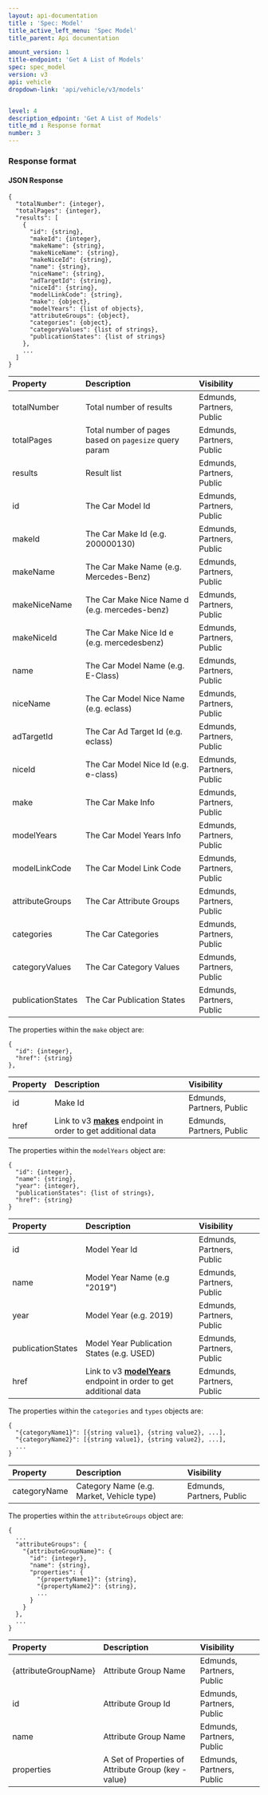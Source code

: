 ```yaml
---
layout: api-documentation
title : 'Spec: Model'
title_active_left_menu: 'Spec Model'
title_parent: Api documentation

amount_version: 1
title-endpoint: 'Get A List of Models'
spec: spec_model
version: v3
api: vehicle
dropdown-link: 'api/vehicle/v3/models'


level: 4
description_edpoint: 'Get A List of Models'
title_md : Response format
number: 3
---
```


### Response format

#### JSON Response

    {
      "totalNumber": {integer},
      "totalPages": {integer},
      "results": [
        {
          "id": {string},
          "makeId": {integer},
          "makeName": {string},
          "makeNiceName": {string},
          "makeNiceId": {string},
          "name": {string},
          "niceName": {string},
          "adTargetId": {string},
          "niceId": {string},
          "modelLinkCode": {string},
          "make": {object},
          "modelYears": {list of objects},
          "attributeGroups": {object},
          "categories": {object},
          "categoryValues": {list of strings},
          "publicationStates": {list of strings}
        },
        ...
      ]
    }

| Property          | Description                                                      | Visibility                |
|:------------------|:-----------------------------------------------------------------|:------------------------- |
| totalNumber       | Total number of results                                          | Edmunds, Partners, Public |
| totalPages        | Total number of pages based on <code>pagesize</code> query param | Edmunds, Partners, Public |
| results           | Result list                                                      | Edmunds, Partners, Public |
| id                | The Car Model Id                                                 | Edmunds, Partners, Public |
| makeId            | The Car Make Id (e.g. 200000130)                                 | Edmunds, Partners, Public |
| makeName          | The Car Make Name (e.g. Mercedes-Benz)                           | Edmunds, Partners, Public |
| makeNiceName      | The Car Make Nice Name d (e.g. mercedes-benz)                    | Edmunds, Partners, Public |
| makeNiceId        | The Car Make Nice Id e (e.g. mercedesbenz)                       | Edmunds, Partners, Public |
| name              | The Car Model Name (e.g. E-Class)                                | Edmunds, Partners, Public |
| niceName          | The Car Model Nice Name (e.g. eclass)                            | Edmunds, Partners, Public |
| adTargetId        | The Car Ad Target Id (e.g. eclass)                               | Edmunds, Partners, Public |
| niceId            | The Car Model Nice Id (e.g. e-class)                             | Edmunds, Partners, Public |
| make              | The Car Make Info                                                | Edmunds, Partners, Public |
| modelYears        | The Car Model Years Info                                         | Edmunds, Partners, Public |
| modelLinkCode     | The Car Model Link Code                                          | Edmunds, Partners, Public |
| attributeGroups   | The Car Attribute Groups                                         | Edmunds, Partners, Public |
| categories        | The Car Categories                                               | Edmunds, Partners, Public |
| categoryValues    | The Car Category Values                                          | Edmunds, Partners, Public |
| publicationStates | The Car Publication States                                       | Edmunds, Partners, Public |

The properties within the <code>make</code> object are:

    {
      "id": {integer},
      "href": {string}
    },

| Property | Description                                                | Visibility                |
|:---------|:-----------------------------------------------------------|:------------------------- |
| id       | Make Id                                                    | Edmunds, Partners, Public |
| href     | Link to v3 [**makes**](/api-documentation/vehicle/spec_make/v3/03_list_of_makes/api-description.html) endpoint in order to get additional data  | Edmunds, Partners, Public |

The properties within the <code>modelYears</code> object are:

    {
      "id": {integer},
      "name": {string},
      "year": {integer},
      "publicationStates": {list of strings},
      "href": {string}
    }

| Property          | Description                                                    | Visibility                |
|:------------------|:---------------------------------------------------------------|:------------------------- |
| id                | Model Year Id                                                  | Edmunds, Partners, Public |
| name              | Model Year Name (e.g "2019")                                   | Edmunds, Partners, Public |
| year              | Model Year (e.g. 2019)                                         | Edmunds, Partners, Public |
| publicationStates | Model Year Publication States (e.g. USED)                      | Edmunds, Partners, Public |
| href              | Link to v3 [**modelYears**](/api-documentation/vehicle/spec_model_year/v3/03_list_of_model_years/api-description.html) endpoint in order to get additional data | Edmunds, Partners, Public |

The properties within the <code>categories</code> and <code>types</code> objects are:

    {
      "{categoryName1}": [{string value1}, {string value2}, ...],
      "{categoryName2}": [{string value1}, {string value2}, ...],
      ...
    }

| Property     | Description                                                | Visibility                |
|:-------------|:-----------------------------------------------------------|:------------------------- |
| categoryName | Category Name (e.g. Market, Vehicle type)                  | Edmunds, Partners, Public |

The properties within the <code>attributeGroups</code> object are:

    {
      ...
      "attributeGroups": {
        "{attributeGroupName}": {
          "id": {integer},
          "name": {string},
          "properties": {
            "{propertyName1}": {string},
            "{propertyName2}": {string},
            ...
          }
        }
      },
      ...
    }

| Property             | Description                                                       | Visibility                |
|:---------------------|:------------------------------------------------------------------|:------------------------- |
| {attributeGroupName} | Attribute Group Name                                              | Edmunds, Partners, Public |
| id                   | Attribute Group Id                                                | Edmunds, Partners, Public |
| name                 | Attribute Group Name                                              | Edmunds, Partners, Public |
| properties           | A Set of Properties of Attribute Group (key - value)              | Edmunds, Partners, Public |
